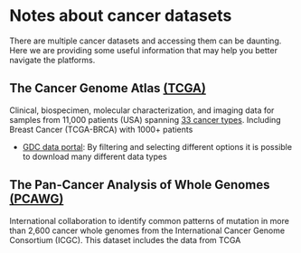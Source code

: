 # Notes about cancer datasets
There are multiple cancer datasets and accessing them can be daunting. Here we are providing some useful information that may help you better navigate the platforms.  

## The Cancer Genome Atlas [(TCGA)](https://www.cancer.gov/ccg/research/genome-sequencing/tcga)
Clinical, biospecimen, molecular characterization, and imaging data for samples from 11,000 patients (USA) spanning [33 cancer types](https://www.cancer.gov/ccg/research/genome-sequencing/tcga/studied-cancers). Including Breast Cancer (TCGA-BRCA) with 1000+ patients
+ [GDC data portal](https://portal.gdc.cancer.gov/): By filtering and selecting different options it is possible to download many different data types

## The Pan-Cancer Analysis of Whole Genomes [(PCAWG)](https://dcc.icgc.org/pcawg)
 International collaboration to identify common patterns of mutation in more than 2,600 cancer whole genomes from the International Cancer Genome Consortium (ICGC). This dataset includes the data from TCGA
